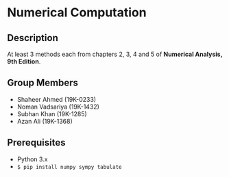 # Numerical Computation

## Description
At least 3 methods each from chapters 2, 3, 4 and 5 of **Numerical Analysis, 9th Edition**.

## Group Members
- Shaheer Ahmed (19K-0233)
- Noman Vadsariya (19K-1432)
- Subhan Khan (19K-1285)
- Azan Ali (19K-1368)

## Prerequisites

- Python 3.x
- ``$ pip install numpy sympy tabulate``
